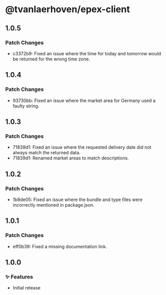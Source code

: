 # @tvanlaerhoven/epex-client

## 1.0.5

### Patch Changes

- c3372b9: Fixed an issue where the time for today and tomorrow would be returned for the wrong time zone.

## 1.0.4

### Patch Changes

- 93730bb: Fixed an issue where the market area for Germany used a faulty string.

## 1.0.3

### Patch Changes

- 71839d1: Fixed an issue where the requested delivery date did not always match the returned data.
- 71839d1: Renamed market areas to match descriptions.

## 1.0.2

### Patch Changes

- 1b8de05: Fixed an issue where the bundle and type files were incorrectly mentioned in package.json.

## 1.0.1

### Patch Changes

- eff0b39: Fixed a missing documentation link.

## 1.0.0

### ✨ Features

- Initial release
